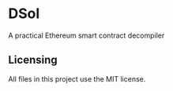 # DSol
A practical Ethereum smart contract decompiler



## Licensing

All files in this project use the MIT license.
